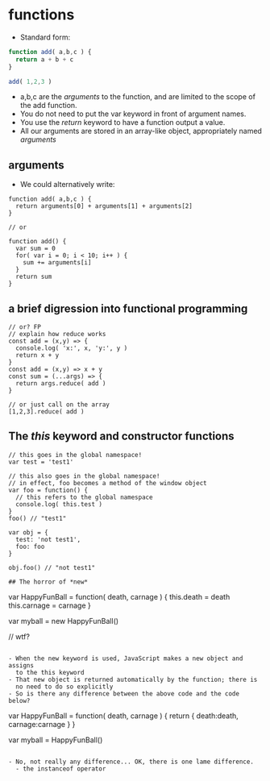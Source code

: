 # functions

- Standard form:

```js
function add( a,b,c ) {
  return a + b + c
}

add( 1,2,3 )
```

- a,b,c are the *arguments* to the function, and are limited to the scope of the add function.
- You do not need to put the var keyword in front of argument names. 
- You use the *return* keyword to have a function output a value.
- All our arguments are stored in an array-like object, appropriately named
  *arguments*
  
## arguments
- We could alternatively write:

```
function add( a,b,c ) {
  return arguments[0] + arguments[1] + arguments[2]
}

// or

function add() {
  var sum = 0
  for( var i = 0; i < 10; i++ ) {
    sum += arguments[i]
  }
  return sum
}
```
## a brief digression into functional programming
```
// or? FP
// explain how reduce works
const add = (x,y) => {
  console.log( 'x:', x, 'y:', y )
  return x + y
}
const add = (x,y) => x + y
const sum = (...args) => {
  return args.reduce( add )
} 

// or just call on the array
[1,2,3].reduce( add )
```

## The *this* keyword and constructor functions

```
// this goes in the global namespace!
var test = 'test1'

// this also goes in the global namespace!
// in effect, foo becomes a method of the window object
var foo = function() {
  // this refers to the global namespace
  console.log( this.test )
}
foo() // "test1"

var obj = {
  test: 'not test1',
  foo: foo
}

obj.foo() // "not test1"

## The horror of *new*

```
var HappyFunBall = function( death, carnage ) {
  this.death = death
  this.carnage = carnage
}

var myball = new HappyFunBall()

// wtf?
```

- When the new keyword is used, JavaScript makes a new object and assigns
  to the this keyword
- That new object is returned automatically by the function; there is 
  no need to do so explicitly
- So is there any difference between the above code and the code below?

```
var HappyFunBall = function( death, carnage ) {
  return { death:death, carnage:carnage }
}

var myball = HappyFunBall()
```

- No, not really any difference... OK, there is one lame difference.
  - the instanceof operator
